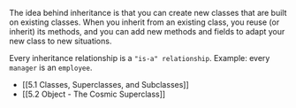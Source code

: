 The idea behind inheritance is that you can create new classes that are built on existing classes. When you inherit from an existing class, you reuse (or inherit) its methods, and you can add new methods and fields to adapt your new class to new situations.

Every inheritance relationship is a `"is-a" relationship`.
Example: every `manager` is an `employee`.

- [[5.1 Classes, Superclasses, and Subclasses]]
- [[5.2 Object - The Cosmic Superclass]]